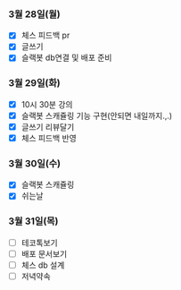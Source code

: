 ### 3월 28일(월)
- [x] 체스 피드백 pr
- [x] 글쓰기
- [x] 슬랙봇 db연결 및 배포 준비

### 3월 29일(화)
- [x] 10시 30분 강의
- [x] 슬랙봇 스캐쥴링 기능 구현(안되면 내일까지.,.)
- [x] 글쓰기 리뷰달기
- [x] 체스 피드백 반영

### 3월 30일(수)
- [x] 슬랙봇 스캐쥴링
- [x] 쉬는날

### 3월 31일(목)
- [ ] 테코톡보기
- [ ] 배포 문서보기
- [ ] 체스 db 설계
- [ ] 저녁약속

